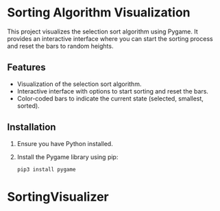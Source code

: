 # Sorting Algorithm Visualization

This project visualizes the selection sort algorithm using Pygame. It provides an interactive interface where you can start the sorting process and reset the bars to random heights.

## Features

- Visualization of the selection sort algorithm.
- Interactive interface with options to start sorting and reset the bars.
- Color-coded bars to indicate the current state (selected, smallest, sorted).

## Installation

1. Ensure you have Python installed. 
2. Install the Pygame library using pip:

   ```sh
   pip3 install pygame
# SortingVisualizer
